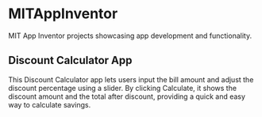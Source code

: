 # MITAppInventor
MIT App Inventor projects showcasing app development and functionality.
## Discount Calculator App
This Discount Calculator app lets users input the bill amount and adjust the discount percentage using a slider. By clicking Calculate, it shows the discount amount and the total after discount, providing a quick and easy way to calculate savings.
